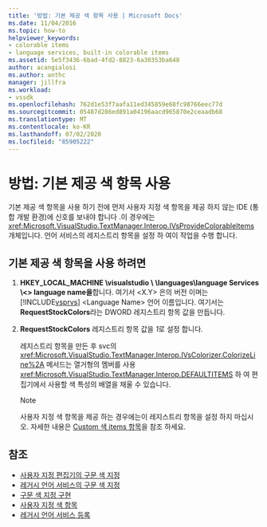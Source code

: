 ```yaml
---
title: '방법: 기본 제공 색 항목 사용 | Microsoft Docs'
ms.date: 11/04/2016
ms.topic: how-to
helpviewer_keywords:
- colorable items
- language services, built-in colorable items
ms.assetid: 5e5f3436-6bad-4fd2-8823-6a30353ba648
author: acangialosi
ms.author: anthc
manager: jillfra
ms.workload:
- vssdk
ms.openlocfilehash: 762d1e53f7aafa11ed345859e68fc98766eec77d
ms.sourcegitcommit: 05487d286ed891a04196aacd965870e2ceaadb68
ms.translationtype: MT
ms.contentlocale: ko-KR
ms.lasthandoff: 07/02/2020
ms.locfileid: "85905222"
---
```

# <a name="how-to-use-built-in-colorable-items"></a>방법: 기본 제공 색 항목 사용
기본 제공 색 항목을 사용 하기 전에 먼저 사용자 지정 색 항목을 제공 하지 않는 IDE (통합 개발 환경)에 신호를 보내야 합니다 .이 경우에는 <xref:Microsoft.VisualStudio.TextManager.Interop.IVsProvideColorableItems> 개체입니다. 언어 서비스의 레지스트리 항목을 설정 하 여이 작업을 수행 합니다.

## <a name="to-use-built-in-colorable-items"></a>기본 제공 색 항목을 사용 하려면

1. **HKEY_LOCAL_MACHINE \visualstudio \\<X-y> \languages\language Services \\<\> language name을**합니다. 여기서 \<X.Y> 은의 버전 이며는 [!INCLUDE[vsprvs](../../code-quality/includes/vsprvs_md.md)] \<Language Name> 언어 이름입니다. 여기서는 **RequestStockColors**라는 DWORD 레지스트리 항목 값을 만듭니다.

2. **RequestStockColors** 레지스트리 항목 값을 *1*로 설정 합니다.

    레지스트리 항목을 만든 후 svc의 <xref:Microsoft.VisualStudio.TextManager.Interop.IVsColorizer.ColorizeLine%2A> 메서드는 열거형의 멤버를 사용 <xref:Microsoft.VisualStudio.TextManager.Interop.DEFAULTITEMS> 하 여 편집기에서 사용할 색 특성의 배열을 채울 수 있습니다.

   > [!NOTE]
   > 사용자 지정 색 항목을 제공 하는 경우에는이 레지스트리 항목을 설정 하지 마십시오. 자세한 내용은 [Custom 색 items 항목](../../extensibility/internals/custom-colorable-items.md)을 참조 하세요.

## <a name="see-also"></a>참조
- [사용자 지정 편집기의 구문 색 지정](../../extensibility/syntax-coloring-in-custom-editors.md)
- [레거시 언어 서비스의 구문 색 지정](../../extensibility/internals/syntax-coloring-in-a-legacy-language-service.md)
- [구문 색 지정 구현](../../extensibility/internals/implementing-syntax-coloring.md)
- [사용자 지정 색 항목](../../extensibility/internals/custom-colorable-items.md)
- [레거시 언어 서비스 등록](../../extensibility/internals/registering-a-legacy-language-service2.md)
